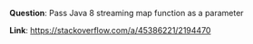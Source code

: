 **Question**: Pass Java 8 streaming map function as a parameter

**Link**: https://stackoverflow.com/a/45386221/2194470
